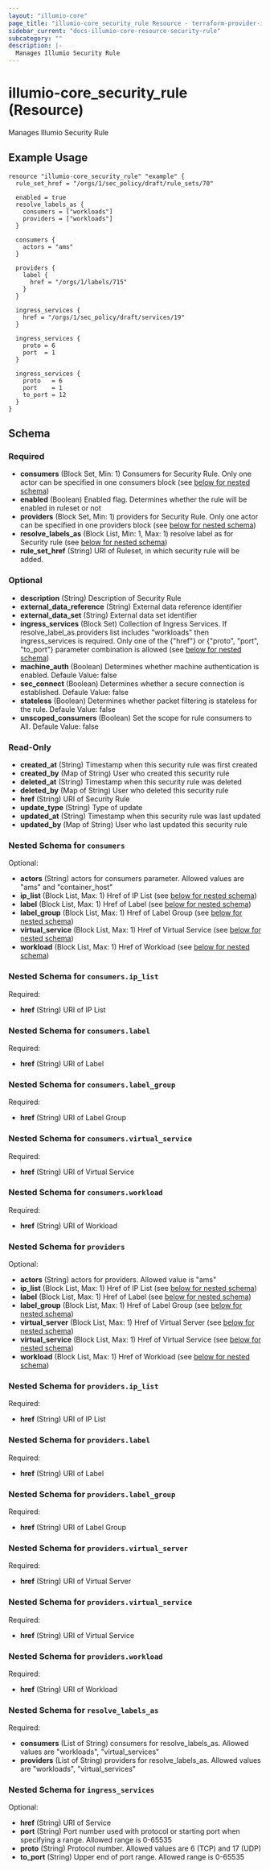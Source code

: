 ```yaml
---
layout: "illumio-core"
page_title: "illumio-core_security_rule Resource - terraform-provider-illumio-core"
sidebar_current: "docs-illumio-core-resource-security-rule"
subcategory: ""
description: |-
  Manages Illumio Security Rule
---
```


# illumio-core_security_rule (Resource)

Manages Illumio Security Rule

Example Usage
------------

```hcl
resource "illumio-core_security_rule" "example" {
  rule_set_href = "/orgs/1/sec_policy/draft/rule_sets/70"

  enabled = true
  resolve_labels_as {
    consumers = ["workloads"]
    providers = ["workloads"]
  }

  consumers {
    actors = "ams"
  }

  providers {
    label {
      href = "/orgs/1/labels/715"
    }
  }

  ingress_services {
    href = "/orgs/1/sec_policy/draft/services/19"
  }

  ingress_services {
    proto = 6
    port  = 1
  }

  ingress_services {
    proto   = 6
    port    = 1
    to_port = 12
  }
}
```

## Schema

### Required

- **consumers** (Block Set, Min: 1) Consumers for Security Rule. Only one actor can be specified in one consumers block (see [below for nested schema](#nestedblock--consumers))
- **enabled** (Boolean) Enabled flag. Determines whether the rule will be enabled in ruleset or not
- **providers** (Block Set, Min: 1) providers for Security Rule. Only one actor can be specified in one providers block (see [below for nested schema](#nestedblock--providers))
- **resolve_labels_as** (Block List, Min: 1, Max: 1) resolve label as for Security rule (see [below for nested schema](#nestedblock--resolve_labels_as))
- **rule_set_href** (String) URI of Ruleset, in which security rule will be added.

### Optional

- **description** (String) Description of Security Rule
- **external_data_reference** (String) External data reference identifier
- **external_data_set** (String) External data set identifier
- **ingress_services** (Block Set) Collection of Ingress Services. If resolve_label_as.providers list includes "workloads" then ingress_services is required. Only one of the {"href"} or {"proto", "port", "to_port"} parameter combination is allowed (see [below for nested schema](#nestedblock--ingress_services))
- **machine_auth** (Boolean) Determines whether machine authentication is enabled. Defaule Value: false
- **sec_connect** (Boolean) Determines whether a secure connection is established. Defaule Value: false
- **stateless** (Boolean) Determines whether packet filtering is stateless for the rule. Defaule Value: false
- **unscoped_consumers** (Boolean) Set the scope for rule consumers to All. Defaule Value: false

### Read-Only

- **created_at** (String) Timestamp when this security rule was first created
- **created_by** (Map of String) User who created this security rule
- **deleted_at** (String) Timestamp when this security rule was deleted
- **deleted_by** (Map of String) User who deleted this security rule
- **href** (String) URI of Security Rule
- **update_type** (String) Type of update
- **updated_at** (String) Timestamp when this security rule was last updated
- **updated_by** (Map of String) User who last updated this security rule

<a id="nestedblock--consumers"></a>
### Nested Schema for `consumers`

Optional:

- **actors** (String) actors for consumers parameter. Allowed values are "ams" and "container_host"
- **ip_list** (Block List, Max: 1) Href of IP List (see [below for nested schema](#nestedblock--consumers--ip_list))
- **label** (Block List, Max: 1) Href of Label (see [below for nested schema](#nestedblock--consumers--label))
- **label_group** (Block List, Max: 1) Href of Label Group (see [below for nested schema](#nestedblock--consumers--label_group))
- **virtual_service** (Block List, Max: 1) Href of Virtual Service (see [below for nested schema](#nestedblock--consumers--virtual_service))
- **workload** (Block List, Max: 1) Href of Workload (see [below for nested schema](#nestedblock--consumers--workload))

<a id="nestedblock--consumers--ip_list"></a>
### Nested Schema for `consumers.ip_list`

Required:

- **href** (String) URI of IP List


<a id="nestedblock--consumers--label"></a>
### Nested Schema for `consumers.label`

Required:

- **href** (String) URI of Label


<a id="nestedblock--consumers--label_group"></a>
### Nested Schema for `consumers.label_group`

Required:

- **href** (String) URI of Label Group


<a id="nestedblock--consumers--virtual_service"></a>
### Nested Schema for `consumers.virtual_service`

Required:

- **href** (String) URI of Virtual Service


<a id="nestedblock--consumers--workload"></a>
### Nested Schema for `consumers.workload`

Required:

- **href** (String) URI of Workload



<a id="nestedblock--providers"></a>
### Nested Schema for `providers`

Optional:

- **actors** (String) actors for providers. Allowed value is "ams"
- **ip_list** (Block List, Max: 1) Href of IP List (see [below for nested schema](#nestedblock--providers--ip_list))
- **label** (Block List, Max: 1) Href of Label (see [below for nested schema](#nestedblock--providers--label))
- **label_group** (Block List, Max: 1) Href of Label Group (see [below for nested schema](#nestedblock--providers--label_group))
- **virtual_server** (Block List, Max: 1) Href of Virtual Server (see [below for nested schema](#nestedblock--providers--virtual_server))
- **virtual_service** (Block List, Max: 1) Href of Virtual Service (see [below for nested schema](#nestedblock--providers--virtual_service))
- **workload** (Block List, Max: 1) Href of Workload (see [below for nested schema](#nestedblock--providers--workload))

<a id="nestedblock--providers--ip_list"></a>
### Nested Schema for `providers.ip_list`

Required:

- **href** (String) URI of IP List


<a id="nestedblock--providers--label"></a>
### Nested Schema for `providers.label`

Required:

- **href** (String) URI of Label


<a id="nestedblock--providers--label_group"></a>
### Nested Schema for `providers.label_group`

Required:

- **href** (String) URI of Label Group


<a id="nestedblock--providers--virtual_server"></a>
### Nested Schema for `providers.virtual_server`

Required:

- **href** (String) URI of Virtual Server


<a id="nestedblock--providers--virtual_service"></a>
### Nested Schema for `providers.virtual_service`

Required:

- **href** (String) URI of Virtual Service


<a id="nestedblock--providers--workload"></a>
### Nested Schema for `providers.workload`

Required:

- **href** (String) URI of Workload



<a id="nestedblock--resolve_labels_as"></a>
### Nested Schema for `resolve_labels_as`

Required:

- **consumers** (List of String) consumers for resolve_labels_as. Allowed values are "workloads", "virtual_services"
- **providers** (List of String) providers for resolve_labels_as. Allowed values are "workloads", "virtual_services"


<a id="nestedblock--ingress_services"></a>
### Nested Schema for `ingress_services`

Optional:

- **href** (String) URI of Service
- **port** (String) Port number used with protocol or starting port when specifying a range. Allowed range is 0-65535
- **proto** (String) Protocol number. Allowed values are 6 (TCP) and 17 (UDP)
- **to_port** (String) Upper end of port range. Allowed range is 0-65535

